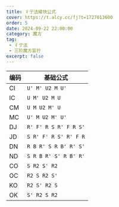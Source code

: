 ```yaml
---
title: 彳亍法棱块公式
cover: https://t.alcy.cc/fj?t=1727013600
order: 5
date: 2024-09-22 22:00:00
category: 魔方
tag: 
 - 彳亍法
 - 三阶魔方盲拧
excerpt: false
---
```

| 编码 | 基础公式                |
| ---- | ----------------------- |
| CI   | `U' M' U2 M U'`       |
| IC   | `U M' U2 M U`         |
| CM   | `U M U2 M' U`         |
| MC   | `U' M U2 M' U'`       |
| DJ   | `R' F' R S R' F R S'` |
| JD   | `S R' F' R S' R' F R` |
| DN   | `R B R' S R B' R' S'` |
| ND   | `S R B R' S' R B' R'` |
| CO   | `S R2 S' R2`          |
| OC   | `R2 S R2 S'`          |
| KO   | `R2 S' R2 S`          |
| OK   | `S' R2 S R2`          |
